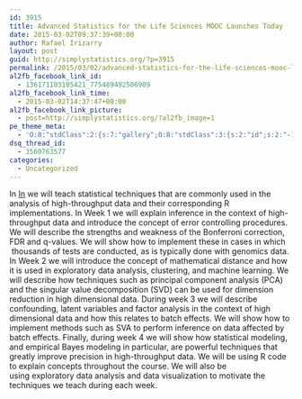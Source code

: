 ```yaml
---
id: 3915
title: Advanced Statistics for the Life Sciences MOOC Launches Today
date: 2015-03-02T09:37:39+00:00
author: Rafael Irizarry
layout: post
guid: http://simplystatistics.org/?p=3915
permalink: /2015/03/02/advanced-statistics-for-the-life-sciences-mooc-launches-today/
al2fb_facebook_link_id:
  - 136171103105421_775489492506909
al2fb_facebook_link_time:
  - 2015-03-02T14:37:47+00:00
al2fb_facebook_link_picture:
  - post=http://simplystatistics.org/?al2fb_image=1
pe_theme_meta:
  - 'O:8:"stdClass":2:{s:7:"gallery";O:8:"stdClass":3:{s:2:"id";s:2:"-1";s:5:"width";s:0:"";s:6:"height";s:0:"";}s:5:"video";O:8:"stdClass":1:{s:2:"id";s:2:"-1";}}'
dsq_thread_id:
  - 3560763577
categories:
  - Uncategorized
---
```

In [In](https://www.edx.org/course/advanced-statistics-life-sciences-harvardx-ph525-3x#.VPRzYSnffwc) we will teach statistical techniques that are commonly used in the analysis of high-throughput data and their corresponding R implementations. In Week 1 we will explain inference in the context of high-throughput data and introduce the concept of error controlling procedures. We will describe the strengths and weakness of the Bonferroni correction, FDR and q-values. We will show how to implement these in cases in which  thousands of tests are conducted, as is typically done with genomics data. In Week 2 we will introduce the concept of mathematical distance and how it is used in exploratory data analysis, clustering, and machine learning. We will describe how techniques such as principal component analysis (PCA) and the singular value decomposition (SVD) can be used for dimension reduction in high dimensional data. During week 3 we will describe confounding, latent variables and factor analysis in the context of high dimensional data and how this relates to batch effects. We will show how to implement methods such as SVA to perform inference on data affected by batch effects. Finally, during week 4 we will show how statistical modeling, and empirical Bayes modeling in particular, are powerful techniques that greatly improve precision in high-throughput data. We will be using R code to explain concepts throughout the course. We will also be using exploratory data analysis and data visualization to motivate the techniques we teach during each week.